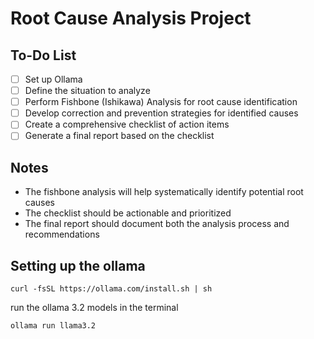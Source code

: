 # Root Cause Analysis Project

## To-Do List

- [ ] Set up Ollama
- [ ] Define the situation to analyze
- [ ] Perform Fishbone (Ishikawa) Analysis for root cause identification
- [ ] Develop correction and prevention strategies for identified causes
- [ ] Create a comprehensive checklist of action items
- [ ] Generate a final report based on the checklist

## Notes
- The fishbone analysis will help systematically identify potential root causes
- The checklist should be actionable and prioritized
- The final report should document both the analysis process and recommendations



## Setting up the ollama

```
curl -fsSL https://ollama.com/install.sh | sh
```

run the ollama 3.2 models in the terminal
```
ollama run llama3.2
```